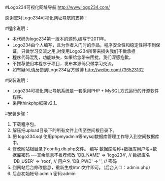 

#Logo234可视化网址导航 
  http://www.logo234.com/  

  感谢您对Logo234可视化网址导航的支持！
  
  

#程序说明：

- 本代码为logo234第一版本的源码,编写于2011年。
- Logo234由个人编写，且为作者入门时的作品，程序安全性和稳定性得不到保证，只做学习交流之用,对使用Logo234所带来损失我们不做承担
- 程序代码混乱，功能缺失，如果给您带来困扰，我们深感抱歉。
- 不推荐使用本程序于项目，发布本源码只做学习交流。
- 如有疑问,请反馈到Logo234官方微博 http://weibo.com/736523132


#安装说明：
- Logo234可视化网址导航系统是一套采用PHP + MySQL方式运行的开源软件程序。
- 采用thinkphp框架v2.1。

#安装步骤：
  1. 下载程序包。
  2. 解压把upload目录下的所有文件上传至空间根目录下。
  3. 把 logo234.sql 使用phpmyadmin等mysql数据库管理工作导入到空间数据库中。
  4. 修改网站根目录下config.db.php文件。
     编写 数据库名称+数据库用户名+数据库密码  ---其余信息不推荐修改
        'DB_NAME' => 'logo234', // 数据库名
	'DB_USER' => 'root',    // 用户名
	'DB_PWD' => '',         // 密码
  5. 到网站后台修改信息，重新生成html文件即可。（后台入口：admin.php）
  6. 后台初始帐号:admin 密码:admin 
  
